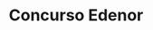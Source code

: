 ---
thumbnail: /images/architects-and-developers/portfolio/concurso-edenor/thumbnail.jpg
title: Concurso Edenor
credit: Monoblock
order: 2
---